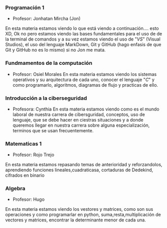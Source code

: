 ### Programación 1
* Profesor: Jonhatan Mircha (Jon)

En esta materia estamos viendo lo que está viendo a continuación.... esto XD, Ok no pero estamos viendo las bases fundamentales para el uso de de la terminal de comandos y a su vez estamos viendo el uso de "_VS_" (Visual Studios), el uso del lenguaje MarkDown, Git y GitHub (hago enfasis de que Git y GitHub no es lo mismo) si no Jon me mata.

### Fundmamentos de la computación 
* Profesor: Osiel Morales
En esta materia estamos viendo los sistemas operativos y su arquitectura de cada uno, conocer el lenguaje "_C_" y como programarlo, algoritmos, diagramas de flujo y practicas de ello.

### Introducción a la ciberseguridad
* Profesora: Cynthia 
En esta materia estamos viendo como es el mundo laboral de nuestra carrera de cibersguridad, conceptos, uso de lenguaje, que se debe hacer en ciestras situaciones y a donde queremos llegar en nuestra carrera sobre alguna especialización, terminos que se usan frecuentemente.

### Matematicas 1
* Profesor: Rojo Trejo 

En esta materia estamos repasando temas de anterioridad y reforzandolos, aprendiendo funciones lineales,cuadraticasa, cortaduras de Dedekind, cifrados en binario 

### Algebra 
* Profesor: Hugo 

En esta materia estamos viendo los vestores y matrices, como son sus operaciones y como programarlar en python, suma,resta,multiplicación de vectores y matrices, encontrar la determinante menor de cada una.